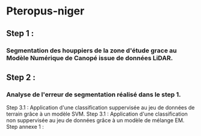 # Pteropus-niger

## Step 1 : 
### Segmentation des houppiers de la zone d'étude grace au Modèle Numérique de Canopé issue de données LiDAR.
## Step 2 : 
### Analyse de l'erreur de segmentation réalisé dans le step 1.
Step 3.1 : Application d'une classification suppervisée au jeu de données de terrain grâce à un modèle SVM.
Step 3.1 : Application d'une classification non suppervisée au jeu de données grâce à un modèle de mélange EM.
Step annexe 1 : 

